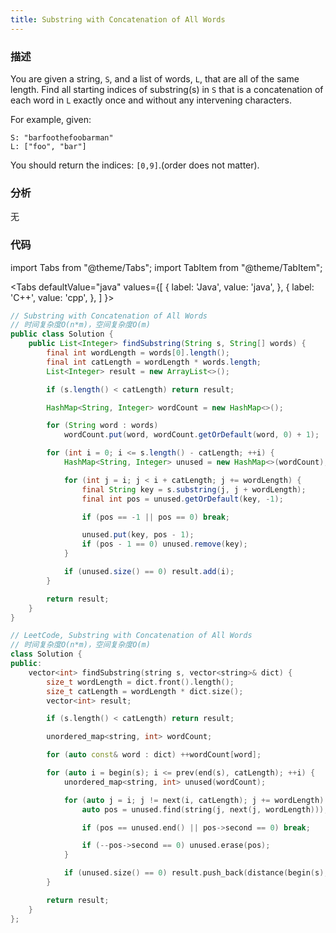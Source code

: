 ```yaml
---
title: Substring with Concatenation of All Words
---
```


### 描述

You are given a string, `S`, and a list of words, `L`, that are all of the same length. Find all starting indices of substring(s) in `S` that is a concatenation of each word in `L` exactly once and without any intervening characters.

For example, given:

```
S: "barfoothefoobarman"
L: ["foo", "bar"]
```

You should return the indices: `[0,9]`.(order does not matter).

### 分析

无

### 代码

import Tabs from "@theme/Tabs";
import TabItem from "@theme/TabItem";

<Tabs
defaultValue="java"
values={[
{ label: 'Java', value: 'java', },
{ label: 'C++', value: 'cpp', },
]
}>
<TabItem value="java">

```java
// Substring with Concatenation of All Words
// 时间复杂度O(n*m)，空间复杂度O(m)
public class Solution {
    public List<Integer> findSubstring(String s, String[] words) {
        final int wordLength = words[0].length();
        final int catLength = wordLength * words.length;
        List<Integer> result = new ArrayList<>();

        if (s.length() < catLength) return result;

        HashMap<String, Integer> wordCount = new HashMap<>();

        for (String word : words)
            wordCount.put(word, wordCount.getOrDefault(word, 0) + 1);

        for (int i = 0; i <= s.length() - catLength; ++i) {
            HashMap<String, Integer> unused = new HashMap<>(wordCount);

            for (int j = i; j < i + catLength; j += wordLength) {
                final String key = s.substring(j, j + wordLength);
                final int pos = unused.getOrDefault(key, -1);

                if (pos == -1 || pos == 0) break;

                unused.put(key, pos - 1);
                if (pos - 1 == 0) unused.remove(key);
            }

            if (unused.size() == 0) result.add(i);
        }

        return result;
    }
}
```

</TabItem>
<TabItem value="cpp">

```cpp
// LeetCode, Substring with Concatenation of All Words
// 时间复杂度O(n*m)，空间复杂度O(m)
class Solution {
public:
    vector<int> findSubstring(string s, vector<string>& dict) {
        size_t wordLength = dict.front().length();
        size_t catLength = wordLength * dict.size();
        vector<int> result;

        if (s.length() < catLength) return result;

        unordered_map<string, int> wordCount;

        for (auto const& word : dict) ++wordCount[word];

        for (auto i = begin(s); i <= prev(end(s), catLength); ++i) {
            unordered_map<string, int> unused(wordCount);

            for (auto j = i; j != next(i, catLength); j += wordLength) {
                auto pos = unused.find(string(j, next(j, wordLength)));

                if (pos == unused.end() || pos->second == 0) break;

                if (--pos->second == 0) unused.erase(pos);
            }

            if (unused.size() == 0) result.push_back(distance(begin(s), i));
        }

        return result;
    }
};
```

</TabItem>
</Tabs>
